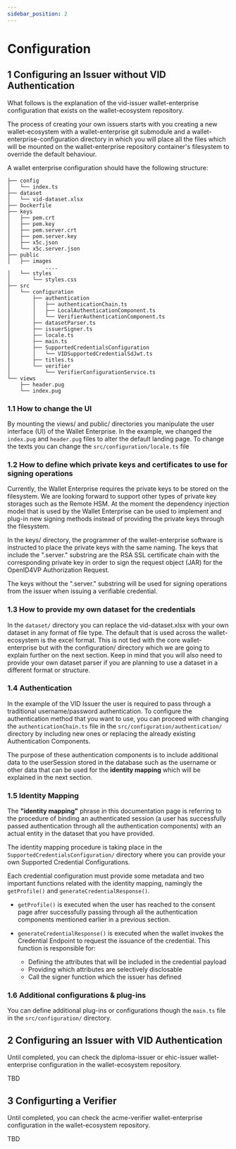 ```yaml
---
sidebar_position: 2
---
```


# Configuration

## 1 Configuring an Issuer without VID Authentication

What follows is the explanation of the vid-issuer wallet-enterprise configuration that exists on the wallet-ecosystem repository.

The process of creating your own issuers starts with you creating a new wallet-ecosystem with a wallet-enterprise git submodule and a wallet-enterprise-configuration directory in which you will place all the files which will be mounted on the wallet-enterprise repository container's filesystem to override the default behaviour.

A wallet enterprise configuration should have the following structure:

```
├── config
│   └── index.ts
├── dataset
│   └── vid-dataset.xlsx
├── Dockerfile
├── keys
│   ├── pem.crt
│   ├── pem.key
│   ├── pem.server.crt
│   ├── pem.server.key
│   ├── x5c.json
│   └── x5c.server.json
├── public
│   ├── images
            ....
│   └── styles
│       └── styles.css
├── src
│   └── configuration
│       ├── authentication
│       │   ├── authenticationChain.ts
│       │   ├── LocalAuthenticationComponent.ts
│       │   └── VerifierAuthenticationComponent.ts
│       ├── datasetParser.ts
│       ├── issuerSigner.ts
│       ├── locale.ts
│       ├── main.ts
│       ├── SupportedCredentialsConfiguration
│       │   └── VIDSupportedCredentialSdJwt.ts
│       ├── titles.ts
│       └── verifier
│           └── VerifierConfigurationService.ts
└── views
    ├── header.pug
    └── index.pug
```

### 1.1 How to change the UI

By mounting the views/ and public/ directories you manipulate the user interface (UI) of the Wallet Enterprise. In the example, we changed the `index.pug` and `header.pug` files to alter the default landing page. To change the texts you can change the `src/configuration/locale.ts` file

### 1.2 How to define which private keys and certificates to use for signing operations

Currently, the Wallet Enterprise requires the private keys to be stored on the filesystem. We are looking forward to support other types of private key storages such as the Remote HSM. At the moment the dependency injection model that is used by the Wallet Enterprise can be used to implement and plug-in new signing methods instead of providing the private keys through the filesystem.

In the keys/ directory, the programmer of the wallet-enterprise software is instructed to place the private keys with the same naming. The keys that include the ".server." substring are the RSA SSL certificate chain with the corresponding private key in order to sign the request object (JAR) for the OpenID4VP Authorization Request.

The keys without the ".server." substring will be used for signing operations from the issuer when issuing a verifiable credential.

### 1.3 How to provide my own dataset for the credentials

In the `dataset/` directory you can replace the vid-dataset.xlsx with your own dataset in any format of file type. The default that is used across the wallet-ecosystem is the excel format. This is not tied with the core wallet-enterprise but with the configuration/ directory which we are going to explain further on the next section. Keep in mind that you will also need to provide your own dataset parser if you are planning to use a dataset in a different format or structure.

### 1.4 Authentication

In the example of the VID Issuer the user is required to pass through a traditional username/password authentication. To configure the authentication method that you want to use, you can proceed with changing the `authenticationChain.ts` file in the `src/configuration/authentication/` directory by including new ones or replacing the already existing Authentication Components.

The purpose of these authentication components is to include additional data to the userSession stored in the database such as the username or other data that can be used for the **identity mapping** which will be explained in the next section.


### 1.5 Identity Mapping

The **"identity mapping"** phrase in this documentation page is referring to the procedure of binding an authenticated session (a user has successfully passed authentication through all the authentication components) with an actual entity in the dataset that you have provided.

The identity mapping procedure is taking place in the `SupportedCredentialsConfiguration/` directory where you can provide your own Supported Credential Configurations.

Each credential configuration must provide some metadata and two important functions related with the identity mapping, namingly the `getProfile()` and `generateCredentialResponse()`.

- `getProfile()` is executed when the user has reached to the consent page afrer successfully passing through all the authentication components mentioned earlier in a previous section.

- `generateCredentialResponse()` is executed when the wallet invokes the Credential Endpoint to request the issuance of the credential. This function is responsible for:
    - Defining the attributes that will be included in the credential payload
    - Providing which attributes are selectively disclosable
    - Call the signer function which the issuer has defined


### 1.6 Additional configurations & plug-ins

You can define additional plug-ins or configurations though the `main.ts` file in the `src/configuration/` directory. 

## 2 Configuring an Issuer with VID Authentication

Until completed, you can check the diploma-issuer or ehic-issuer wallet-enterprise configuration in the wallet-ecosystem repository.

TBD

## 3 Configurting a Verifier

Until completed, you can check the acme-verifier wallet-enterprise configuration in the wallet-ecosystem repository.

TBD